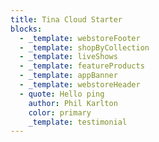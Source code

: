 ```yaml
---
title: Tina Cloud Starter
blocks:
  - _template: webstoreFooter
  - _template: shopByCollection
  - _template: liveShows
  - _template: featureProducts
  - _template: appBanner
  - _template: webstoreHeader
  - quote: Hello ping
    author: Phil Karlton
    color: primary
    _template: testimonial
---
```


